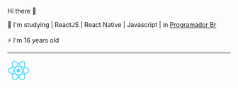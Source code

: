 Hi there 👋

🌱 I'm studying | ReactJS | React Native | Javascript | in <a href="https://programadorbr.com" target="_blank"> Programador Br</a><br/><br/>
⚡ I'm 16 years old <br/>
<hr></hr>
<img width="50px" src="react-original.svg"/>
<!--
<img src="file:///C:/Users/pc/Downloads/react-original.svg"> <img src="https://raw.githubusercontent.com/devicons/devicon/master/icons/javascript/javascript-plain.svg"> <img src="https://raw.githubusercontent.com/devicons/devicon/master/icons/typescript/typescript-original.svg"> <img src="https://raw.githubusercontent.com/devicons/devicon/master/icons/css3/css3-original.svg"><img src="https://raw.githubusercontent.com/devicons/devicon/master/icons/html5/html5-original.svg"><img src="https://camo.githubusercontent.com/29e705dcac8d111d67e72cab2037b3d7a5a8dc63ca9291a7a3f226baccb07f28/68747470733a2f2f63646e2e776f726c64766563746f726c6f676f2e636f6d2f6c6f676f732f6e6f64656a732d69636f6e2e737667"><img src="https://raw.githubusercontent.com/devicons/devicon/master/icons/git/git-original.svg">
<!--
**LuisHeli/LuisHeli** is a ✨ _special_ ✨ repository because its `README.md` (this file) appears on your GitHub profile.

Here are some ideas to get you started:

- 🔭 I’m currently working on ...
- 🌱 I’m currently learning ...
- 👯 I’m looking to collaborate on ...
- 🤔 I’m looking for help with ...
- 💬 Ask me about ...
- 📫 How to reach me: ...
- 😄 Pronouns: ...
- ⚡ Fun fact: ...
-->
